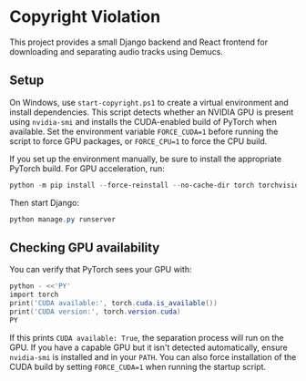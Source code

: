 # Copyright Violation

This project provides a small Django backend and React frontend for downloading and separating audio tracks using Demucs.

## Setup

On Windows, use `start-copyright.ps1` to create a virtual environment and install dependencies. This script detects whether an NVIDIA GPU is present using `nvidia-smi` and installs the CUDA-enabled build of PyTorch when available. Set the environment variable `FORCE_CUDA=1` before running the script to force GPU packages, or `FORCE_CPU=1` to force the CPU build.

If you set up the environment manually, be sure to install the appropriate PyTorch build. For GPU acceleration, run:

```powershell
python -m pip install --force-reinstall --no-cache-dir torch torchvision torchaudio --index-url https://download.pytorch.org/whl/cu118
```

Then start Django:

```powershell
python manage.py runserver
```

## Checking GPU availability

You can verify that PyTorch sees your GPU with:

```powershell
python - <<'PY'
import torch
print('CUDA available:', torch.cuda.is_available())
print('CUDA version:', torch.version.cuda)
PY
```

If this prints `CUDA available: True`, the separation process will run on the GPU.
If you have a capable GPU but it isn't detected automatically, ensure `nvidia-smi` is installed and in your `PATH`. You can also force installation of the CUDA build by setting `FORCE_CUDA=1` when running the startup script.

